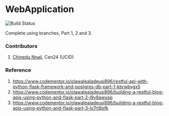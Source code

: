 # **WebApplication**

![Build Status](https://travis-ci.org/cen24/FlaskApp.svg?branch=master)


Complete using branches, Part 1, 2 and 3. 


### Contributors
1. [Chinedu Nnaji](https://www.linkedin.com/in/chinedunnaji/), Cen24 (UCID)


### Reference
1. https://www.codementor.io/olawalealadeusi896/restful-api-with-python-flask-framework-and-postgres-db-part-1-kbrwbygx5
2. https://www.codementor.io/olawalealadeusi896/building-a-restful-blog-apis-using-python-and-flask-part-2-l9y8awusp
3. https://www.codementor.io/olawalealadeusi896/building-a-restful-blog-apis-using-python-and-flask-part-3-lx7rt8pfk
